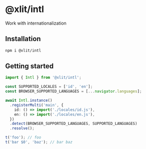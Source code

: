 # @xlit/intl

Work with internationalization

## Installation

```sh
npm i @xlit/intl
```

## Getting started

```typescript
import { Intl } from '@xlit/intl';

const SUPPORTED_LOCALES = ['id', 'en'];
const BROWSER_SUPPORTED_LANGUAGES = [...navigator.languages];

await Intl.instance()
  .registerMulti('main', {
    id: () => import('./locales/id.js'),
    en: () => import('./locales/en.js'),
  })
  .detect(BROWSER_SUPPORTED_LANGUAGES, SUPPORTED_LANGUAGES)
  .resolve();

t('foo'); // foo
t('bar $0', 'baz'); // bar baz
```
